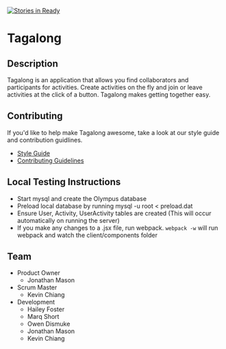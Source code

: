 [![Stories in Ready](https://badge.waffle.io/beards-of-zeus/beards-of-zeus.png?label=ready&title=Ready)](https://waffle.io/beards-of-zeus/beards-of-zeus)
# Tagalong

## Description
Tagalong is an application that allows you find collaborators and participants for activities. Create activities on the fly
and join or leave activities at the click of a button. Tagalong makes getting together easy.

## Contributing
If you'd like to help make Tagalong awesome, take a look at our style guide and contribution
guidlines.

* [Style Guide](_STYLE-GUIDE.md)
* [Contributing Guidelines](_CONTRIBUTING.md)

## Local Testing Instructions
* Start mysql and create the Olympus database
* Preload local database by running mysql -u root < preload.dat 
* Ensure User, Activity, UserActivity tables are created (This will occur automatically on running the server)
* If you make any changes to a .jsx file, run webpack. ```webpack -w``` will run webpack and watch the client/components folder

## Team
* Product Owner
  * Jonathan Mason
* Scrum Master
  * Kevin Chiang
* Development
  * Hailey Foster
  * Marq Short
  * Owen Dismuke
  * Jonathan Mason
  * Kevin Chiang

